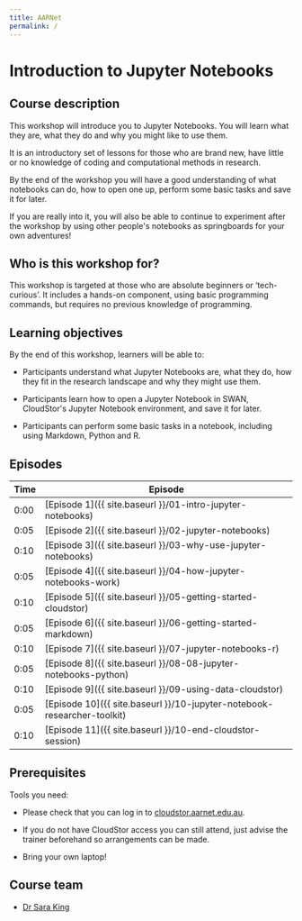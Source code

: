 ```yaml
---
title: AARNet
permalink: /
---
```


# Introduction to Jupyter Notebooks

## Course description

This workshop will introduce you to Jupyter Notebooks. You will learn what they are, what they do and why you might like to use them.

It is an introductory set of lessons for those who are brand new, have little or no knowledge of coding and computational methods in research.

By the end of the workshop you will have a good understanding of what notebooks can do, how to open one up, perform some basic tasks and save it for later.

If you are really into it, you will also be able to continue to experiment after the workshop by using other people's notebooks as springboards for your own adventures!

## Who is this workshop for?

This workshop is targeted at those who are absolute beginners or ‘tech-curious’. It includes a hands-on component, using basic programming commands, but requires no previous knowledge of programming.

## Learning objectives

By the end of this workshop, learners will be able to:

* Participants understand what Jupyter Notebooks are, what they do, how they fit in the research landscape and why they might use them.

* Participants learn how to open a Jupyter Notebook in SWAN, CloudStor's Jupyter Notebook environment, and save it for later.

* Participants can perform some basic tasks in a notebook, including using Markdown, Python and R.

## Episodes

| Time | Episode |
| --- | --- |
| 0:00 | [Episode 1]({{ site.baseurl }}/01-intro-jupyter-notebooks) |
| 0:05 | [Episode 2]({{ site.baseurl }}/02-jupyter-notebooks) |
| 0:10 | [Episode 3]({{ site.baseurl }}/03-why-use-jupyter-notebooks) |
| 0:05 | [Episode 4]({{ site.baseurl }}/04-how-jupyter-notebooks-work) |
| 0:10 | [Episode 5]({{ site.baseurl }}/05-getting-started-cloudstor) |
| 0:05 | [Episode 6]({{ site.baseurl }}/06-getting-started-markdown) |
| 0:10 | [Episode 7]({{ site.baseurl }}/07-jupyter-notebooks-r) |
| 0:05 | [Episode 8]({{ site.baseurl }}/08-08-jupyter-notebooks-python) |
| 0:10 | [Episode 9]({{ site.baseurl }}/09-using-data-cloudstor) |
| 0:05 | [Episode 10]({{ site.baseurl }}/10-jupyter-notebook-researcher-toolkit) |
| 0:10 | [Episode 11]({{ site.baseurl }}/10-end-cloudstor-session) |


## Prerequisites

Tools you need:

* Please check that you can log in to [cloudstor.aarnet.edu.au](https://cloudstor.aarnet.edu.au).

* If you do not have CloudStor access you can still attend, just advise the trainer beforehand so arrangements can be made.

* Bring your own laptop!

## Course team

* [Dr Sara King](https://orcid.org/0000-0003-3199-5592)


